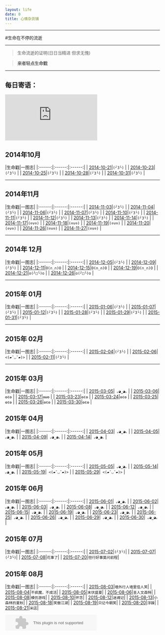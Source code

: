 ```yaml
---
layout: life
date: 0
title: 心情杂货铺
---
```


-----------------------------------------------


#生命在不停的流逝

******
> 生命流逝的证明(日日当精进 但求无愧)

> **来者轻点生命戳**

******

## 每日寄语：

![刀刀亮每日一语](http://hello.api.235dns.com/api.php?code=png&key=21776cdad1009f8e2ea1e11d068a41f8)

## 2014年10月
|生命戳|一图志|
|:------:|:------:|:------:|
| [2014-10-21](/life/2014/10/2014-10-21.html)|```(╯3╰)``` |
| [2014-10-23](/life/2014/10/2014-10-23.html)|```(╯3╰)``` |
| [2014-10-25](/life/2014/10/2014-10-25.html)|```(╯3╰)``` |
| [2014-10-28](/life/2014/10/2014-10-28.html)|```(╯3╰)``` |
| [2014-10-31](/life/2014/10/2014-10-31.html)|```(╯3╰)``` |

******
## 2014年11月

|生命戳|一图志|
|:------:|:------:|:------:|
| [2014-11-03](/life/2014/11/2014-11-03.html)|```(╯3╰)``` |
| [2014-11-04](/life/2014/11/2014-11-04.html)|```(╯3╰)``` |
| [2014-11-06](/life/2014/11/2014-11-06.html)|```(╯3╰)``` |
| [2014-11-07](/life/2014/11/2014-11-07.html)|```(╯3╰)``` |
| [2014-11-10](/life/2014/11/2014-11-10.html)|```(╯3╰)``` |
| [2014-11-11](/life/2014/11/2014-11-11.html)|```(╯3╰)``` |
| [2014-11-12](/life/2014/11/2014-11-12.html)|```(╯3╰)``` |
| [2014-11-13](/life/2014/11/2014-11-13.html)|```(╯3╰)``` |
| [2014-11-14](/life/2014/11/2014-11-14.html)|```(╯3╰)``` |
| [2014-11-17](/life/2014/11/2014-11-17.html)|```(⊙v⊙)``` |
| [2014-11-18](/life/2014/11/2014-11-18.html)|```(⊙v⊙)``` |
| [2014-11-19](/life/2014/11/2014-11-19.html)|```(⊙v⊙)``` |
| [2014-11-20](/life/2014/11/2014-11-20.html)|```(⊙v⊙)``` |
| [2014-11-26](/life/2014/11/2014-11-26.html)|```(⊙v⊙)``` |
| [2014-11-27](/life/2014/11/2014-11-27.html)|```(⊙v⊙)``` |

******

## 2014年 12月

|生命戳|一图志|
|:------:|:------:|:------:|
| [2014-12-05](/life/2014/12/2014-12-05.html)|```(╯3╰)``` |
| [2014-12-09](/life/2014/12/2014-12-09.html)|```(╯3╰)``` |
| [2014-12-11](/life/2014/12/2014-12-11.html)|```O(∩_∩)O``` |
| [2014-12-15](/life/2014/12/2014-12-15.html)|```O(∩_∩)O``` |
| [2014-12-19](/life/2014/12/2014-12-19.html)|```O(∩_∩)O``` |
| [2014-12-21](/life/2014/12/2014-12-21.html)|```o(╯□╰)o``` |
| [2014-12-26](/life/2014/12/2014-12-26.html)|```o(╯□╰)o``` |

******

## 2015年 01月

|生命戳|一图志|
|:------:|:------:|:------:|
| [2015-01-06](/life/2015/1/2015-01-06.html)|```(╯3╰)``` |
| [2015-01-07](/life/2015/1/2015-01-07.html)|```(╯3╰)``` |
| [2015-01-12](/life/2015/1/2015-01-12.html)|```(╯3╰)``` |
| [2015-01-28](/life/2015/1/2015-01-28.html)|```(╯3╰)``` |
| [2015-01-29](/life/2015/1/2015-01-29.html)|```(╯3╰)``` |
| [2015-01-31](/life/2015/1/2015-01-31.html)|```(╯3╰)``` |

******

## 2015年 02月

|生命戳|一图志|
|:------:|:------:|:------:|
| [2015-02-04](/life/2015/2/2015-02-04.html)|```(╯3╰)``` |
| [2015-02-06](/life/2015/2/2015-02-06.html)|``` <(▰˘◡˘▰)>``` |
| [2015-02-11](/life/2015/2/2015-02-11.html)|```(╯3╰)``` |


******

## 2015年 03月

|生命戳|一图志|
|:------:|:------:|:------:|
| [2015-03-05](/life/2015/3/2015-03-05.html)|``` ｡◕‿◕｡``` |
| [2015-03-06](/life/2015/3/2015-03-06.html)|```✪ε✪``` |
| [2015-03-17](/life/2015/3/2015-03-17.html)|```✪ω✪``` |
| [2015-03-23](/life/2015/3/2015-03-23.html)|```✪ε✪``` |
| [2015-03-24](/life/2015/3/2015-03-24.html)|```✪ε✪``` |
| [2015-03-25](/life/2015/3/2015-03-25.html)|```✪ε✪``` |
| [2015-03-26](/life/2015/3/2015-03-26.html)|```✪ε✪``` |
| [2015-03-30](/life/2015/3/2015-03-30.html)|```✪ε✪``` |

## 2015年 04月


|生命戳|一图志|
|:------:|:------:|:------:|
| [2015-04-03](/life/2015/4/2015-04-03.html)|``` ｡◕‿◕｡``` |
| [2015-04-05](/life/2015/4/2015-04-05.html)|``` ｡◕‿◕｡``` |
| [2015-04-09](/life/2015/4/2015-04-09.html)|``` ｡◕‿◕｡``` |
| [2015-04-14](/life/2015/4/2015-04-14.html)|``` ｡◕‿◕｡``` |

## 2015年 05月

|生命戳|一图志|
|:------:|:------:|:------:|
| [2015-05-05](/life/2015/5/2015-05-05.html)|``` ｡◕‿◕｡``` |
| [2015-05-14](/life/2015/5/2015-05-14.html)|``` ｡◕‿◕｡``` |
| [2015-05-19](/life/2015/5/2015-05-19.html)|``` <(▰˘◡˘▰)>``` |
| [2015-05-29](/life/2015/5/2015-05-29.html)|``` <(▰˘◡˘▰)>``` |

## 2015年 06月

|生命戳|一图志|
|:------:|:------:|:------:|
| [2015-06-01](/life/2015/6/2015-06-01.html)|``` ｡◕‿◕｡``` |
| [2015-06-02](/life/2015/6/2015-06-02.html)|``` ｡◕‿◕｡``` |
| [2015-06-03](/life/2015/6/2015-06-03.html)|``` ｡◕‿◕｡``` |
| [2015-06-08](/life/2015/6/2015-06-08.html)|``` ｡◕‿◕｡``` |
| [2015-06-12](/life/2015/6/2015-06-12.html)|``` ｡◕‿◕｡``` |
| [2015-06-15](/life/2015/6/2015-06-13.html)|``` ｡◕‿◕｡``` |
| [2015-06-19](/life/2015/6/2015-06-19.html)|``` ｡◕‿◕｡``` |
| [2015-06-23](/life/2015/6/2015-06-23.html)|``` ｡◕‿◕｡``` |
| [2015-06-25](/life/2015/6/2015-06-25.html)|``` ｡◕‿◕｡``` |
| [2015-06-26](/life/2015/6/2015-06-26.html)|``` ｡◕‿◕｡``` |
| [2015-06-29](/life/2015/6/2015-06-29.html)|``` ｡◕‿◕｡``` |
| [2015-06-30](/life/2015/6/2015-06-30.html)|``` ｡◕‿◕｡``` |

## 2015年 07月

|生命戳|一图志|
|:------:|:------:|:------:|
| [2015-07-02](/life/2015/7/2015-07-02.html)|```(╯3╰)```|
| [2015-07-07](/life/2015/7/2015-07-07.html)|```(╯3╰)```|
| [2015-07-08](/life/2015/7/2015-07-08.html)|```花事了```|
| [2015-07-20](/life/2015/7/2015-07-20.html)|```但行好事莫问前程```|

## 2015年 08月

|生命戳|一图志|
|:------:|:------:|:------:|
| [2015-08-03](/life/2015/8/2015-08-03.html)|```墙外行人墙里佳人笑```|
| [2015-08-04](/life/2015/8/2015-08-04.html)|```不疯魔，不成活```|
| [2015-08-05](/life/2015/8/2015-08-05.html)|```末伏盛夏```|
| [2015-08-06](/life/2015/8/2015-08-06.html)|```圣人文森特```|
| [2015-08-08](/life/2015/8/2015-08-08.html)|```模仿游戏```|
| [2015-08-10](/life/2015/8/2015-08-10.html)|```怀念```|
| [2015-08-12](/life/2015/8/2015-08-12.html)|```迷魂记```|
| [2015-08-13](/life/2015/8/2015-08-13.html)|```小森林的夏秋```|
| [2015-08-18](/life/2015/8/2015-08-18.html)|```笑傲江湖```|
| [2015-08-19](/life/2015/8/2015-08-19.html)|```只记今朝笑```|
| [2015-08-20](/life/2015/8/2015-08-20.html)|```浮躁```|
| [2015-08-21](/life/2015/8/2015-08-21.html)|```米店```|

<embed src="http://music.163.com/style/swf/widget.swf?sid=3404770&type=2&auto=1&width=278&height=32" width="298" height="52"  allowNetworking="all"></embed>

